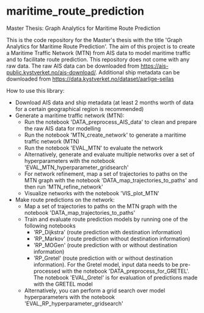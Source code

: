 # maritime_route_prediction
Master Thesis: Graph Analytics for Maritime Route Prediction

This is the code repository for the Master's thesis with the title 'Graph Analytics for Maritime Route Prediction'.
The aim of this project is to create a Maritime Traffic Network (MTN) from AIS data to model maritime traffic and to facilitate route prediction.
This repository does not come with any raw data. 
The raw AIS  data can be downloaded from https://ais-public.kystverket.no/ais-download/.
Additional ship metadata can be downloaded from https://data.kystverket.no/dataset/aarlige-seilas

How to use this library:
- Download AIS data and ship metadata (at least 2 months worth of data for a certain geographical region is recommended)
- Generate a maritime traffic network (MTN):
  - Run the notebook 'DATA_preprocess_AIS_data' to clean and prepare the raw AIS data for modelling
  - Run the notebook 'MTN_create_network' to generate a maritime traffic network (MTN)
  - Run the notebook 'EVAL_MTN' to evaluate the network
  - Alternatively, generate and evaluate multiple networks over a set of hyperparameters with the notebook 'EVAL_MTN_hyperparameter_gridsearch'
  - For network refinement, map a set of trajectories to paths on the MTN graph with the notebook 'DATA_map_trajectories_to_paths' and then run 'MTN_refine_network'
  - Visualize networks with the notebook 'VIS_plot_MTN'
- Make route predictions on the network:
  - Map a set of trajectories to paths on the MTN graph with the notebook 'DATA_map_trajectories_to_paths'
  - Train and evaluate route prediction models by running one of the following notebooks
    - 'RP_Dijkstra' (route prediction with destination information)
    - 'RP_Markov' (route prediction without destination information)
    - 'RP_MOGen' (route prediction with or without destination information)
    - 'RP_Gretel' (route prediction with or without destination information). For the Gretel model, input data needs to be pre-processed with the notebook 'DATA_preprocess_for_GRETEL'. The notebook 'EVAL_Gretel' is for evaluation of predictions made with the GRETEL model
  - Alternatively, you can perform a grid search over model hyperparameters with the notebook 'EVAL_RP_hyperparameter_gridsearch'

